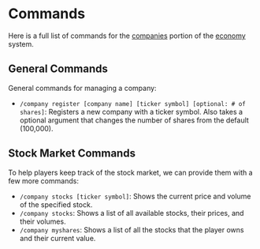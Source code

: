 # Commands
Here is a full list of commands for the [companies](/src/mech/economy/companies.md) portion of the [economy](/src/mech/economy.md) system. 

## General Commands
   
General commands for managing a company:
   
- `/company register [company name] [ticker symbol] [optional: # of shares]`: Registers a new company with a ticker symbol. Also takes a optional argument that changes the number of shares from the default (100,000).
   
## Stock Market Commands

To help players keep track of the stock market, we can provide them with a few more commands:

- `/company stocks [ticker symbol]`: Shows the current price and volume of the specified stock.
- `/company stocks`: Shows a list of all available stocks, their prices, and their volumes.
- `/company myshares`: Shows a list of all the stocks that the player owns and their current value.